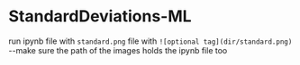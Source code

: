 # StandardDeviations-ML

run ipynb file with ``standard.png`` file with ``![optional tag](dir/standard.png)``  
    --make sure the path of the images holds the ipynb file too
